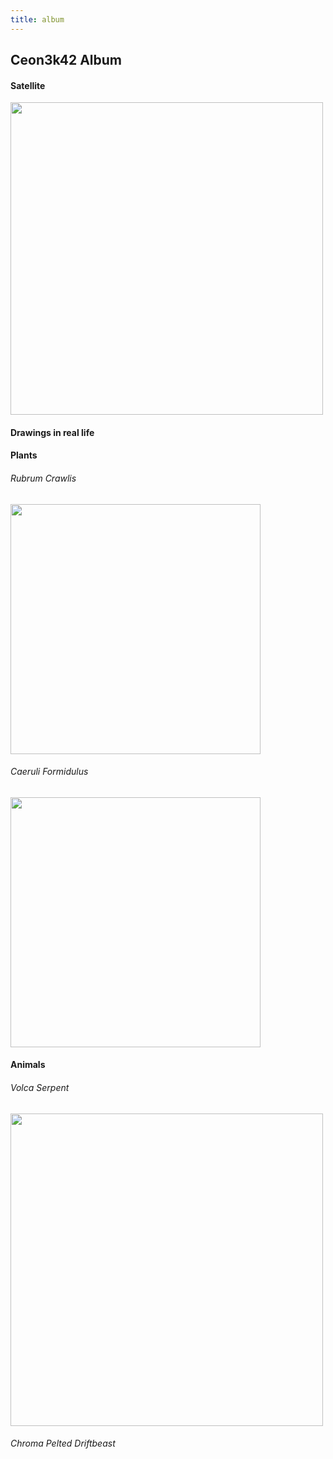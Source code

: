 ```yaml
---
title: album
---
```


## Ceon3k42 Album
#### Satellite
<img src="https://ceon3k42.github.io/assets/satellite-planet.png" class="sat" width=500px>

#### Drawings in real life

#### Plants
###### Rubrum Crawlis
<img src="https://ceon3k42.github.io/assets/red-plant.png" width=400px>

###### Caeruli Formidulus
<img src="https://ceon3k42.github.io/assets/blue-plant.png" width=400px>

#### Animals
###### Volca Serpent
<img src="https://ceon3k42.github.io/assets/serpent.png" width=500px>

###### Chroma Pelted Driftbeast